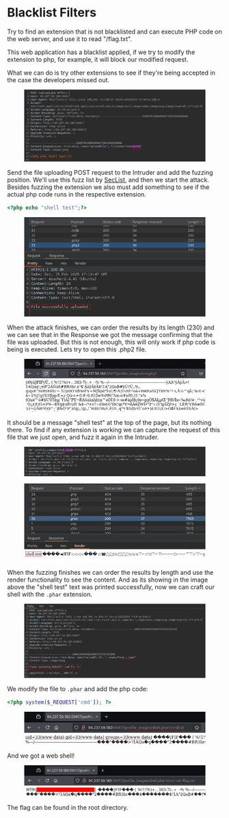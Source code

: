 # Blacklist Filters

Try to find an extension that is not blacklisted and can execute PHP code on the web server, and use it to read "/flag.txt".

This web application has a blacklist applied, if we try to modify the extension to php, for example, it will block our modified request.

What we can do is try other extensions to see if they're being accepted in the case the developers missed out.

<figure><img src="../../../.gitbook/assets/image (3) (1) (1) (1) (1) (1) (1) (1) (1) (1) (1) (1) (1).png" alt=""><figcaption></figcaption></figure>

Send the file uploading POST request to the Intruder and add the fuzzing position. We'll use this fuzz list by [SecList](https://github.com/danielmiessler/SecLists/blob/master/Discovery/Web-Content/web-extensions.txt), and then we start the attack. Besides fuzzing the extension we also must add something to see if the actual php code runs in the respective extension.

```php
<?php echo "shell test";?>
```

<figure><img src="../../../.gitbook/assets/image (1) (1) (1) (1) (1) (1) (1) (1) (1) (1) (1) (1) (1) (1) (1) (1) (1).png" alt=""><figcaption></figcaption></figure>

When the attack finishes, we can order the results by its length (230) and we can see that in the Response we got the message confirming that the file was uploaded. But this is not enough, this will only work if php code is being is executed. Lets try to open this .php2 file.

<figure><img src="../../../.gitbook/assets/image (4) (1) (1) (1) (1) (1) (1) (1) (1) (1) (1) (1).png" alt=""><figcaption></figcaption></figure>

It should be a message "shell test" at the top of the page, but its nothing there. To find if any extension is working we can capture the request of this file that we just open, and fuzz it again in the Intruder.

<figure><img src="../../../.gitbook/assets/image (5) (1) (1) (1) (1) (1) (1) (1) (1) (1) (1) (1).png" alt=""><figcaption></figcaption></figure>

<figure><img src="../../../.gitbook/assets/image (6) (1) (1) (1) (1) (1) (1) (1) (1).png" alt=""><figcaption></figcaption></figure>

When the fuzzing finishes we can order the results by length and use the render functionality to see the content. And as its showing in the image above the "shell test" text was printed successfully, now we can craft our shell with the `.phar` extension.

<figure><img src="../../../.gitbook/assets/image (7) (1) (1) (1) (1) (1) (1).png" alt=""><figcaption></figcaption></figure>

We modify the file to `.phar` and add the php code:

```php
<?php system($_REQUEST['cmd']); ?>
```

<figure><img src="../../../.gitbook/assets/image (8) (1) (1) (1) (1) (1) (1).png" alt=""><figcaption></figcaption></figure>

And we got a web shell!&#x20;

<figure><img src="../../../.gitbook/assets/image (9) (1) (1) (1) (1) (1) (1).png" alt=""><figcaption></figcaption></figure>

The flag can be found in the root directory.
